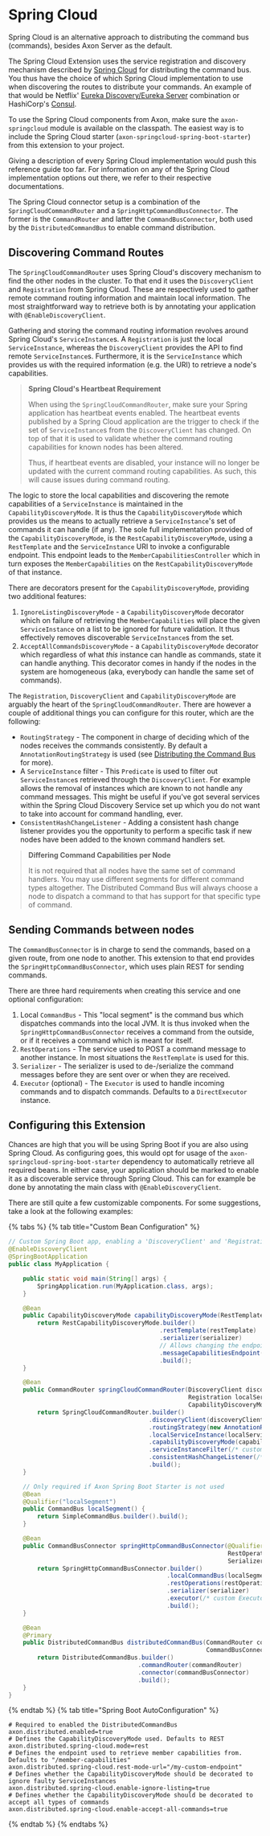 # Spring Cloud

Spring Cloud is an alternative approach to distributing the command bus \(commands\), besides Axon Server as the default.

The Spring Cloud Extension uses the service registration and discovery mechanism described by [Spring Cloud](https://spring.io/projects/spring-cloud) for distributing the command bus. 
You thus have the choice of which Spring Cloud implementation to use when discovering the routes to distribute your commands. 
An example of that would be Netflix' [Eureka Discovery/Eureka Server](https://cloud.spring.io/spring-cloud-netflix/multi/multi__service_discovery_eureka_clients.html) combination or HashiCorp's [Consul](https://www.consul.io/use-cases/service-discovery-and-health-checking).

To use the Spring Cloud components from Axon, make sure the `axon-springcloud` module is available on the classpath.
The easiest way is to include the Spring Cloud starter (`axon-springcloud-spring-boot-starter`) from this extension to your project.

Giving a description of every Spring Cloud implementation would push this reference guide too far. 
For information on any of the Spring Cloud implementation options out there, we refer to their respective documentations.

The Spring Cloud connector setup is a combination of the `SpringCloudCommandRouter` and a `SpringHttpCommandBusConnector`.
The former is the `CommandRouter` and latter the `CommandBusConnector`, both used by the `DistributedCommandBus` to enable command distribution.

## Discovering Command Routes

The `SpringCloudCommandRouter` uses Spring Cloud's discovery mechanism to find the other nodes in the cluster.
To that end it uses the `DiscoveryClient` and `Registration` from Spring Cloud.
These are respectively used to gather remote command routing information and maintain local information.
The most straightforward way to retrieve both is by annotating your application with `@EnableDiscoveryClient`.

Gathering and storing the command routing information revolves around Spring Cloud's `ServiceInstance`s.
A `Registration` is just the local `ServiceInstance`, whereas the `DiscoveryClient` provides the API to find remote `ServiceInstance`s.
Furthermore, it is the `ServiceInstance` which provides us with the required information (e.g. the URI) to retrieve a node's capabilities.

> **Spring Cloud's Heartbeat Requirement**
>
> When using the `SpringCloudCommandRouter`, make sure your Spring application has heartbeat events enabled.
> The heartbeat events published by a Spring Cloud application are the trigger to check if the set of `ServiceInstance`s from the `DiscoveryClient` has changed.
> On top of that it is used to validate whether the command routing capabilities for known nodes has been altered.
>
> Thus, if heartbeat events are disabled, your instance will no longer be updated with the current command routing capabilities.
> As such, this will cause issues during command routing.

The logic to store the local capabilities and discovering the remote capabilities of a `ServiceInstance` is maintained in the `CapabilityDiscoveryMode`. 
It is thus the `CapabilityDiscoveryMode` which provides us the means to actually retrieve a `ServiceInstance`'s set of commands it can handle (if any).
The sole full implementation provided of the `CapabilityDiscoveryMode`, is the `RestCapabilityDiscoveryMode`, using a `RestTemplate` and the `ServiceInstance` URI to invoke a configurable endpoint.
This endpoint leads to the `MemberCapabilitiesController` which in turn exposes the `MemberCapabilities` on the `RestCapabilityDiscoveryMode` of that instance.

There are decorators present for the `CapabilityDiscoveryMode`, providing two additional features:

1. `IgnoreListingDiscoveryMode` - a `CapabilityDiscoveryMode` decorator which on failure of retrieving the `MemberCapabilities` will place the given `ServiceInstance` on a list to be ignored for future validation. It thus effectively removes discoverable `ServiceInstance`s from the set.
2. `AcceptAllCommandsDiscoveryMode` - a `CapabilityDiscoveryMode` decorator which regardless of what _this_ instance can handle as commands, state it can handle anything. This decorator comes in handy if the nodes in the system are homogeneous (aka, everybody can handle the same set of commands). 

The `Registration`, `DiscoveryClient` and `CapabilityDiscoveryMode` are arguably the heart of the `SpringCloudCommandRouter`.
There are however a couple of additional things you can configure for this router, which are the following:

* `RoutingStrategy` - The component in charge of deciding which of the nodes receives the commands consistently. By default a `AnnotationRoutingStrategy` is used (see [Distributing the Command Bus](../axon-framework/axon-framework-commands/implementations.md#distributedcommandbus) for more).
* A `ServiceInstance` filter - This `Predicate` is used to filter out `ServiceInstance`s retrieved through the `DiscoveryClient`. For example allows the removal of instances which are known to not handle any command messages. This might be useful if you've got several services within the Spring Cloud Discovery Service set up which you do not want to take into account for command handling, ever.
* `ConsistentHashChangeListener` - Adding a consistent hash change listener provides you the opportunity to perform a specific task if new nodes have been added to the known command handlers set.

> **Differing Command Capabilities per Node**
>
> It is not required that all nodes have the same set of command handlers. 
> You may use different segments for different command types altogether. 
> The Distributed Command Bus will always choose a node to dispatch a command to that has support for that specific type of command.

## Sending Commands between nodes

The `CommandBusConnector` is in charge to send the commands, based on a given route, from one node to another.
This extension to that end provides the `SpringHttpCommandBusConnector`, which uses plain REST for sending commands.

There are three hard requirements when creating this service and one optional configuration:

1. Local `CommandBus` - This "local segment" is the command bus which dispatches commands into the local JVM. It is thus invoked when the `SpringHttpCommandBusConnector` receives a command from the outside, or if it receives a command which is meant for itself.
2. `RestOperations` - The service used to POST a command message to another instance. In most situations the `RestTemplate` is used for this.
3. `Serializer` - The serializer is used to de-/serialize the command messages before they are sent over or when they are received.
4. `Executor` (optional) - The `Executor` is used to handle incoming commands and to dispatch commands. Defaults to a `DirectExecutor` instance.

## Configuring this Extension

Chances are high that you will be using Spring Boot if you are also using Spring Cloud.
As configuring goes, this would opt for usage of the `axon-springcloud-spring-boot-starter` dependency to automatically retrieve all required beans.
In either case, your application should be marked to enable it as a discoverable service through Spring Cloud.
This can for example be done by annotating the main class with `@EnableDiscoveryClient`. 

There are still quite a few customizable components.
For some suggestions, take a look at the following examples:

{% tabs %}
{% tab title="Custom Bean Configuration" %}
```java
// Custom Spring Boot app, enabling a 'DiscoveryClient' and 'Registration' through `@EnableDiscoveryClient`
@EnableDiscoveryClient
@SpringBootApplication
public class MyApplication {

    public static void main(String[] args) {
        SpringApplication.run(MyApplication.class, args);
    }

    @Bean
    public CapabilityDiscoveryMode capabilityDiscoveryMode(RestTemplate restTemplate, Serializer serializer) {
        return RestCapabilityDiscoveryMode.builder()
                                          .restTemplate(restTemplate)
                                          .serializer(serializer)
                                          // Allows changing the endpoint used to find member capabilities
                                          .messageCapabilitiesEndpoint(/* custom message information endpoint */)
                                          .build();
    }

    @Bean
    public CommandRouter springCloudCommandRouter(DiscoveryClient discoveryClient,
                                                  Registration localServiceInstance,
                                                  CapabilityDiscoveryMode capabilityDiscoveryMode) {
        return SpringCloudCommandRouter.builder()
                                       .discoveryClient(discoveryClient)
                                       .routingStrategy(new AnnotationRoutingStrategy())
                                       .localServiceInstance(localServiceInstance)
                                       .capabilityDiscoveryMode(capabilityDiscoveryMode)
                                       .serviceInstanceFilter(/* custom ServiceInstance filter */)
                                       .consistentHashChangeListener(/* ConsistentHash change listener */)
                                       .build();
    }

    // Only required if Axon Spring Boot Starter is not used
    @Bean
    @Qualifier("localSegment")
    public CommandBus localSegment() {
        return SimpleCommandBus.builder().build();
    }

    @Bean
    public CommandBusConnector springHttpCommandBusConnector(@Qualifier("localSegment") CommandBus localSegment,
                                                             RestOperations restOperations,
                                                             Serializer serializer) {
        return SpringHttpCommandBusConnector.builder()
                                            .localCommandBus(localSegment)
                                            .restOperations(restOperations)
                                            .serializer(serializer)
                                            .executor(/* custom Executor */)
                                            .build();
    }

    @Bean
    @Primary
    public DistributedCommandBus distributedCommandBus(CommandRouter commandRouter,
                                                       CommandBusConnector commandBusConnector) {
        return DistributedCommandBus.builder()
                                    .commandRouter(commandRouter)
                                    .connector(commandBusConnector)
                                    .build();
    }
}
```
{% endtab %}
{% tab title="Spring Boot AutoConfiguration" %}
```properties
# Required to enabled the DistributedCommandBus
axon.distributed.enabled=true
# Defines the CapabilityDiscoveryMode used. Defaults to REST
axon.distributed.spring-cloud.mode=rest
# Defines the endpoint used to retrieve member capabilities from. Defaults to "/member-capabilities"
axon.distributed.spring-cloud.rest-mode-url="/my-custom-endpoint"
# Defines whether the CapabilityDiscoveryMode should be decorated to ignore faulty ServiceInstances 
axon.distributed.spring-cloud.enable-ignore-listing=true
# Defines whether the CapabilityDiscoveryMode should be decorated to accept all types of commands
axon.distributed.spring-cloud.enable-accept-all-commands=true
```
{% endtab %}
{% endtabs %}
